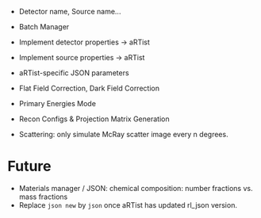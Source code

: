 + Detector name, Source name...
+ Batch Manager

+ Implement detector properties -> aRTist
+ Implement source properties -> aRTist

+ aRTist-specific JSON parameters
+ Flat Field Correction, Dark Field Correction
+ Primary Energies Mode
+ Recon Configs & Projection Matrix Generation

+ Scattering: only simulate McRay scatter image every n degrees.

# Future
+ Materials manager / JSON: chemical composition: number fractions vs. mass fractions
+ Replace `json new` by `json` once aRTist has updated rl_json version.